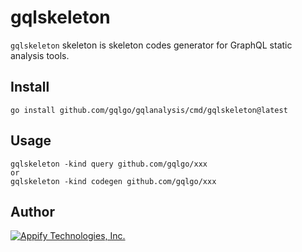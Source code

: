 # gqlskeleton

`gqlskeleton` skeleton is skeleton codes generator for GraphQL static analysis tools.

## Install

```
go install github.com/gqlgo/gqlanalysis/cmd/gqlskeleton@latest
```

## Usage

```
gqlskeleton -kind query github.com/gqlgo/xxx
or
gqlskeleton -kind codegen github.com/gqlgo/xxx
```


## Author

[![Appify Technologies, Inc.](appify-logo.png)](http://github.com/appify-technologies)

<!-- links -->
[gopkg]: https://pkg.go.dev/github.com/gqlgo/gqlanalysis
[gopkg-badge]: https://pkg.go.dev/badge/github.com/gqlgo/gqlanalysis?status.svg
